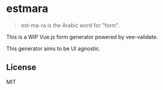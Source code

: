 # estmara

> est-ma-ra is the Arabic word for "form".

This is a WIP Vue.js form generator powered by vee-validate.

This generator aims to be UI agnostic.

## License

MIT
